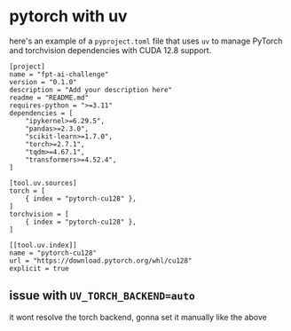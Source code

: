 # pytorch with uv

here's an example of a `pyproject.toml` file that uses `uv` to manage PyTorch and torchvision dependencies with CUDA 12.8 support.

```
[project]
name = "fpt-ai-challenge"
version = "0.1.0"
description = "Add your description here"
readme = "README.md"
requires-python = ">=3.11"
dependencies = [
    "ipykernel>=6.29.5",
    "pandas>=2.3.0",
    "scikit-learn>=1.7.0",
    "torch>=2.7.1",
    "tqdm>=4.67.1",
    "transformers>=4.52.4",
]

[tool.uv.sources]
torch = [
    { index = "pytorch-cu128" },
]
torchvision = [
    { index = "pytorch-cu128" },
]

[[tool.uv.index]]
name = "pytorch-cu128"
url = "https://download.pytorch.org/whl/cu128"
explicit = true
```

## issue with `UV_TORCH_BACKEND=auto`
it wont resolve the torch backend, gonna set it manually like the above
